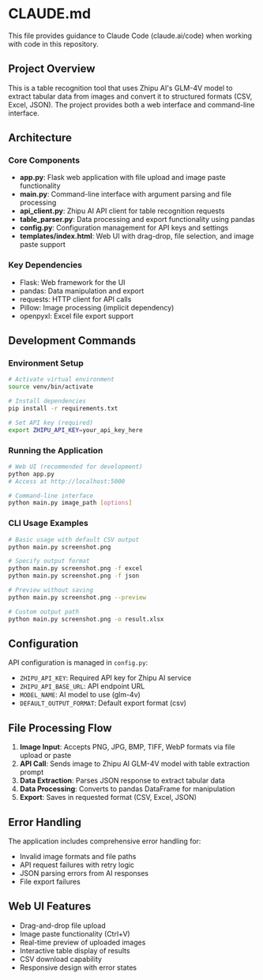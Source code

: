 # CLAUDE.md

This file provides guidance to Claude Code (claude.ai/code) when working with code in this repository.

## Project Overview

This is a table recognition tool that uses Zhipu AI's GLM-4V model to extract tabular data from images and convert it to structured formats (CSV, Excel, JSON). The project provides both a web interface and command-line interface.

## Architecture

### Core Components
- **app.py**: Flask web application with file upload and image paste functionality
- **main.py**: Command-line interface with argument parsing and file processing
- **api_client.py**: Zhipu AI API client for table recognition requests
- **table_parser.py**: Data processing and export functionality using pandas
- **config.py**: Configuration management for API keys and settings
- **templates/index.html**: Web UI with drag-drop, file selection, and image paste support

### Key Dependencies
- Flask: Web framework for the UI
- pandas: Data manipulation and export
- requests: HTTP client for API calls
- Pillow: Image processing (implicit dependency)
- openpyxl: Excel file export support

## Development Commands

### Environment Setup
```bash
# Activate virtual environment
source venv/bin/activate

# Install dependencies
pip install -r requirements.txt

# Set API key (required)
export ZHIPU_API_KEY=your_api_key_here
```

### Running the Application
```bash
# Web UI (recommended for development)
python app.py
# Access at http://localhost:5000

# Command-line interface
python main.py image_path [options]
```

### CLI Usage Examples
```bash
# Basic usage with default CSV output
python main.py screenshot.png

# Specify output format
python main.py screenshot.png -f excel
python main.py screenshot.png -f json

# Preview without saving
python main.py screenshot.png --preview

# Custom output path
python main.py screenshot.png -o result.xlsx
```

## Configuration

API configuration is managed in `config.py`:
- `ZHIPU_API_KEY`: Required API key for Zhipu AI service
- `ZHIPU_API_BASE_URL`: API endpoint URL
- `MODEL_NAME`: AI model to use (glm-4v)
- `DEFAULT_OUTPUT_FORMAT`: Default export format (csv)

## File Processing Flow

1. **Image Input**: Accepts PNG, JPG, BMP, TIFF, WebP formats via file upload or paste
2. **API Call**: Sends image to Zhipu AI GLM-4V model with table extraction prompt
3. **Data Extraction**: Parses JSON response to extract tabular data
4. **Data Processing**: Converts to pandas DataFrame for manipulation
5. **Export**: Saves in requested format (CSV, Excel, JSON)

## Error Handling

The application includes comprehensive error handling for:
- Invalid image formats and file paths
- API request failures with retry logic
- JSON parsing errors from AI responses
- File export failures

## Web UI Features

- Drag-and-drop file upload
- Image paste functionality (Ctrl+V)
- Real-time preview of uploaded images
- Interactive table display of results
- CSV download capability
- Responsive design with error states